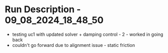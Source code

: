 # Run Description - 09_08_2024_18_48_50

- testing uc1 with updated solver + damping control - 2 - worked in going back
- couldn't go forward due to alignment issue - static friction

